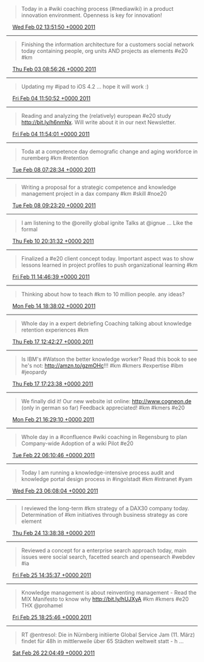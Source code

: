 > Today in a #wiki coaching process (#mediawiki) in a product innovation environment. Openness is key for innovation!

<img src="media/tweet.ico" width="12" /> [Wed Feb 02 13:51:50 +0000 2011](https://twitter.com/SimonDueckert/status/32798348880642049)

----

> Finishing the information architecture for a customers social network today containing people, org units AND projects as elements #e20 #km

<img src="media/tweet.ico" width="12" /> [Thu Feb 03 08:56:26 +0000 2011](https://twitter.com/SimonDueckert/status/33086397921361920)

----

> Updating my #ipad to iOS 4.2 ... hope it will work :)

<img src="media/tweet.ico" width="12" /> [Fri Feb 04 11:50:52 +0000 2011](https://twitter.com/SimonDueckert/status/33492684412813313)

----

> Reading and analyzing the (relatively) european #e20 study http://bit.ly/h6nmNx. Will write about it in our next Newsletter.

<img src="media/tweet.ico" width="12" /> [Fri Feb 04 11:54:01 +0000 2011](https://twitter.com/SimonDueckert/status/33493474653249536)

----

> Toda at a competence day demografic change and aging workforce in nuremberg #km #retention

<img src="media/tweet.ico" width="12" /> [Tue Feb 08 07:28:34 +0000 2011](https://twitter.com/SimonDueckert/status/34876222924128256)

----

> Writing a proposal for a strategic competence and knowledge management project in a dax company #km #skill #noe20

<img src="media/tweet.ico" width="12" /> [Tue Feb 08 09:23:20 +0000 2011](https://twitter.com/SimonDueckert/status/34905105669029888)

----

> I am listening to the @oreilly global ignite Talks at @ignue ... Like the formal

<img src="media/tweet.ico" width="12" /> [Thu Feb 10 20:31:32 +0000 2011](https://twitter.com/SimonDueckert/status/35798041122312192)

----

> Finalized a #e20 client concept today. Important aspect was to show lessons learned in project profiles to push organizational learning #km

<img src="media/tweet.ico" width="12" /> [Fri Feb 11 14:46:39 +0000 2011](https://twitter.com/SimonDueckert/status/36073635525435393)

----

> Thinking about how to teach #km to 10 million people. any ideas?

<img src="media/tweet.ico" width="12" /> [Mon Feb 14 18:38:02 +0000 2011](https://twitter.com/SimonDueckert/status/37219026841108480)

----

> Whole day in a expert debriefing Coaching talking about knowledge retention experiences #km

<img src="media/tweet.ico" width="12" /> [Thu Feb 17 12:42:27 +0000 2011](https://twitter.com/SimonDueckert/status/38216704811204609)

----

> Is IBM's #Watson the better knowledge worker? Read this book to see he's not: http://amzn.to/gzmOHc!!! #km #kmers #expertise #ibm #jeopardy

<img src="media/tweet.ico" width="12" /> [Thu Feb 17 17:23:38 +0000 2011](https://twitter.com/SimonDueckert/status/38287468335857664)

----

> We finally did it! Our new website ist online: http://www.cogneon.de (only in german so far) Feedback appreciated! #km #kmers #e20

<img src="media/tweet.ico" width="12" /> [Mon Feb 21 16:29:10 +0000 2011](https://twitter.com/SimonDueckert/status/39723313643266048)

----

> Whole day in a #confluence #wiki coaching in Regensburg to plan Company-wide Adoption of a wiki Pilot #e20

<img src="media/tweet.ico" width="12" /> [Tue Feb 22 06:10:46 +0000 2011](https://twitter.com/SimonDueckert/status/39930075877085184)

----

> Today I am running a knowledge-intensive process audit and knowledge portal design process in #ingolstadt #km #intranet #yam

<img src="media/tweet.ico" width="12" /> [Wed Feb 23 06:08:04 +0000 2011](https://twitter.com/SimonDueckert/status/40291784718417920)

----

> I reviewed the long-term #km strategy of a DAX30 company today. Determination of #km initiatives through business strategy as core element

<img src="media/tweet.ico" width="12" /> [Thu Feb 24 13:38:38 +0000 2011](https://twitter.com/SimonDueckert/status/40767562564374528)

----

> Reviewed a concept for a enterprise search approach today, main issues were social search, facetted search and opensearch #webdev #ia

<img src="media/tweet.ico" width="12" /> [Fri Feb 25 14:35:37 +0000 2011](https://twitter.com/SimonDueckert/status/41144288565932032)

----

> Knowledge management is about reinventing management - Read the MIX Manifesto to know why http://bit.ly/hUJXyA #km #kmers #e20 THX @prohamel

<img src="media/tweet.ico" width="12" /> [Fri Feb 25 18:25:46 +0000 2011](https://twitter.com/SimonDueckert/status/41202208410312704)

----

> RT @entresol: Die in Nürnberg initiierte Global Service Jam (11. März) findet für 48h in mittlerweile über 65 Städten weltweit statt - h ...

<img src="media/tweet.ico" width="12" /> [Sat Feb 26 22:04:49 +0000 2011](https://twitter.com/SimonDueckert/status/41619721812049920)